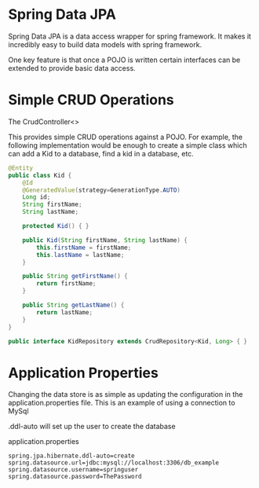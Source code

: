 # Spring Data JPA

Spring Data JPA is a data access wrapper for spring framework.  It makes it incredibly easy to build data models with spring framework.

One key feature is that once a POJO is written certain interfaces can be extended to provide basic data access.

# Simple CRUD Operations

The CrudController<> 

This provides simple CRUD operations against a POJO.  For example, the following implementation would be enough to create a simple class which can add a Kid to a database, find a kid in a database, etc.

```java
@Entity
public class Kid {
    @Id
    @GeneratedValue(strategy=GenerationType.AUTO)
    Long id;
    String firstName;
    String lastName;

    protected Kid() { }

    public Kid(String firstName, String lastName) {
        this.firstName = firstName;
        this.lastName = lastName;
    }

    public String getFirstName() {
        return firstName;
    }

    public String getLastName() {
        return lastName;
    }
}

public interface KidRepository extends CrudRepository<Kid, Long> { }
```


# Application Properties
Changing the data store is as simple as updating the configuration in the application.properties file.  This is an example of using a connection to MySql

.ddl-auto will set up the user to create the database


application.properties
```
spring.jpa.hibernate.ddl-auto=create
spring.datasource.url=jdbc:mysql://localhost:3306/db_example
spring.datasource.username=springuser
spring.datasource.password=ThePassword
```